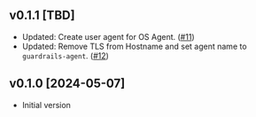 ## v0.1.1 [TBD]

- Updated: Create user agent for OS Agent. ([#11](https://github.com/turbot/guardrails-agent-kubernetes/issues/11))
- Updated: Remove TLS from Hostname and set agent name to `guardrails-agent`. ([#12](https://github.com/turbot/helm-charts/issues/12))

## v0.1.0 [2024-05-07]

- Initial version